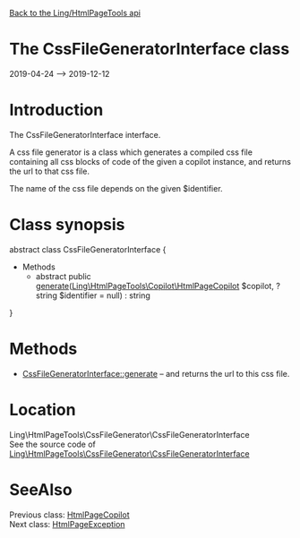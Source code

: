 [Back to the Ling/HtmlPageTools api](https://github.com/lingtalfi/HtmlPageTools/blob/master/doc/api/Ling/HtmlPageTools.md)



The CssFileGeneratorInterface class
================
2019-04-24 --> 2019-12-12






Introduction
============

The CssFileGeneratorInterface interface.

A css file generator is a class which generates a compiled css file containing all css blocks of code
of the given a copilot instance, and returns the url to that css file.

The name of the css file depends on the given $identifier.



Class synopsis
==============


abstract class <span class="pl-k">CssFileGeneratorInterface</span>  {

- Methods
    - abstract public [generate](https://github.com/lingtalfi/HtmlPageTools/blob/master/doc/api/Ling/HtmlPageTools/CssFileGenerator/CssFileGeneratorInterface/generate.md)([Ling\HtmlPageTools\Copilot\HtmlPageCopilot](https://github.com/lingtalfi/HtmlPageTools/blob/master/doc/api/Ling/HtmlPageTools/Copilot/HtmlPageCopilot.md) $copilot, ?string $identifier = null) : string

}






Methods
==============

- [CssFileGeneratorInterface::generate](https://github.com/lingtalfi/HtmlPageTools/blob/master/doc/api/Ling/HtmlPageTools/CssFileGenerator/CssFileGeneratorInterface/generate.md) &ndash; and returns the url to this css file.





Location
=============
Ling\HtmlPageTools\CssFileGenerator\CssFileGeneratorInterface<br>
See the source code of [Ling\HtmlPageTools\CssFileGenerator\CssFileGeneratorInterface](https://github.com/lingtalfi/HtmlPageTools/blob/master/CssFileGenerator/CssFileGeneratorInterface.php)



SeeAlso
==============
Previous class: [HtmlPageCopilot](https://github.com/lingtalfi/HtmlPageTools/blob/master/doc/api/Ling/HtmlPageTools/Copilot/HtmlPageCopilot.md)<br>Next class: [HtmlPageException](https://github.com/lingtalfi/HtmlPageTools/blob/master/doc/api/Ling/HtmlPageTools/Exception/HtmlPageException.md)<br>
